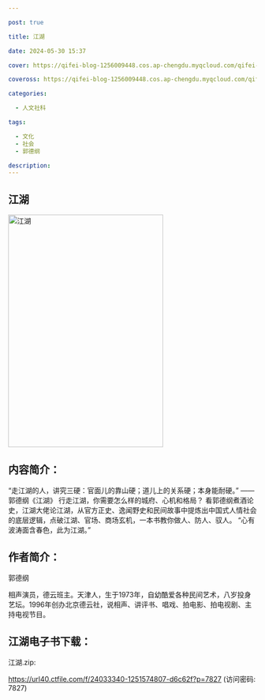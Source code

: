 ```yaml
---

post: true

title: 江湖

date: 2024-05-30 15:37

cover: https://qifei-blog-1256009448.cos.ap-chengdu.myqcloud.com/qifei-blog/s33798433.jpg

coveross: https://qifei-blog-1256009448.cos.ap-chengdu.myqcloud.com/qifei-blog/s33798433.jpg

categories:

  - 人文社科

tags:

  - 文化
  - 社会
  - 郭德纲

description:
---
```


## 江湖

<img alt="江湖" class="aligncenter loading" data-was-processed="true" decoding="async" fetchpriority="high" height="471" src="https://qifei-blog-1256009448.cos.ap-chengdu.myqcloud.com/qifei-blog/s33798433.jpg" style="cursor: zoom-in;" width="314"/>

## 内容简介：

“走江湖的人，讲究三硬：官面儿的靠山硬；道儿上的关系硬；本身能耐硬。” ——郭德纲《江湖》 行走江湖，你需要怎么样的城府、心机和格局？ 看郭德纲煮酒论史，江湖大佬论江湖，从官方正史、逸闻野史和民间故事中提炼出中国式人情社会的底层逻辑，点破江湖、官场、商场玄机，一本书教你做人、防人、驭人。 “心有波涛面含春色，此为江湖。”

## 作者简介：

郭德纲

相声演员，德云班主。天津人，生于1973年，自幼酷爱各种民间艺术，八岁投身艺坛。1996年创办北京德云社，说相声、讲评书、唱戏、拍电影、拍电视剧、主持电视节目。

## 江湖电子书下载：

江湖.zip: 

https://url40.ctfile.com/f/24033340-1251574807-d6c62f?p=7827 (访问密码: 7827)

